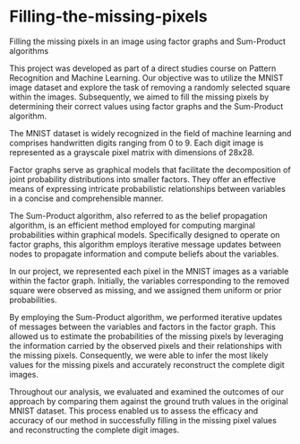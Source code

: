 # Filling-the-missing-pixels
Filling the missing pixels in an image using factor graphs and Sum-Product algorithms

This project was developed as part of a direct studies course on Pattern Recognition and Machine Learning. Our objective was to utilize the MNIST image dataset and explore the task of removing a randomly selected square within the images. Subsequently, we aimed to fill the missing pixels by determining their correct values using factor graphs and the Sum-Product algorithm.

The MNIST dataset is widely recognized in the field of machine learning and comprises handwritten digits ranging from 0 to 9. Each digit image is represented as a grayscale pixel matrix with dimensions of 28x28.

Factor graphs serve as graphical models that facilitate the decomposition of joint probability distributions into smaller factors. They offer an effective means of expressing intricate probabilistic relationships between variables in a concise and comprehensible manner.

The Sum-Product algorithm, also referred to as the belief propagation algorithm, is an efficient method employed for computing marginal probabilities within graphical models. Specifically designed to operate on factor graphs, this algorithm employs iterative message updates between nodes to propagate information and compute beliefs about the variables.

In our project, we represented each pixel in the MNIST images as a variable within the factor graph. Initially, the variables corresponding to the removed square were observed as missing, and we assigned them uniform or prior probabilities.

By employing the Sum-Product algorithm, we performed iterative updates of messages between the variables and factors in the factor graph. This allowed us to estimate the probabilities of the missing pixels by leveraging the information carried by the observed pixels and their relationships with the missing pixels. Consequently, we were able to infer the most likely values for the missing pixels and accurately reconstruct the complete digit images.

Throughout our analysis, we evaluated and examined the outcomes of our approach by comparing them against the ground truth values in the original MNIST dataset. This process enabled us to assess the efficacy and accuracy of our method in successfully filling in the missing pixel values and reconstructing the complete digit images.
